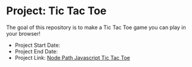# Project: Tic Tac Toe

The goal of this repository is to make a Tic Tac Toe game you can play in your browser!

- Project Start Date:
- Project End Date:
- Project Link: [Node Path Javascript Tic Tac Toe](https://www.theodinproject.com/lessons/node-path-javascript-tic-tac-toe) 

